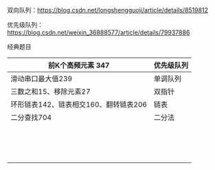 双向队列：https://blog.csdn.net/longshengguoji/article/details/8519812

优先级队列：https://blog.csdn.net/weixin_36888577/article/details/79937886



经典题目

| 前K个高频元素 347                     | 优先级队列 |
| ------------------------------------- | ---------- |
| 滑动串口最大值239                     | 单调队列   |
| 三数之和15、移除元素27                | 双指针     |
| 环形链表142、链表相交160、翻转链表206 | 链表       |
| 二分查找704                           | 二分法     |
|                                       |            |
|                                       |            |
|                                       |            |
|                                       |            |
|                                       |            |
|                                       |            |
|                                       |            |
|                                       |            |
|                                       |            |
|                                       |            |
|                                       |            |
|                                       |            |
|                                       |            |
|                                       |            |
|                                       |            |

